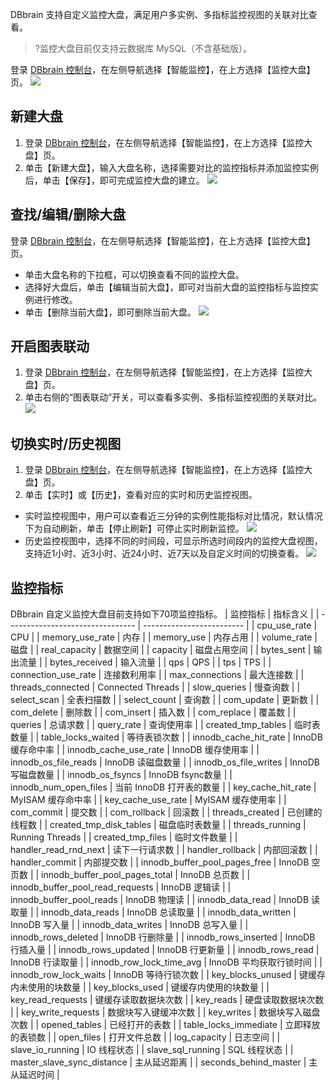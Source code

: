 DBbrain 支持自定义监控大盘，满足用户多实例、多指标监控视图的关联对比查看。
>?监控大盘目前仅支持云数据库 MySQL（不含基础版）。

登录 [DBbrain 控制台](https://console.cloud.tencent.com/dbbrain/analysis)，在左侧导航选择【智能监控】，在上方选择【监控大盘】页。
![](https://main.qcloudimg.com/raw/f44c232fe121d61486d837180a929d06.png)

## 新建大盘
1. 登录 [DBbrain 控制台](https://console.cloud.tencent.com/dbbrain/analysis)，在左侧导航选择【智能监控】，在上方选择【监控大盘】页。
2. 单击【新建大盘】，输入大盘名称，选择需要对比的监控指标并添加监控实例后，单击【保存】，即可完成监控大盘的建立。
![](https://main.qcloudimg.com/raw/e0a0ed55af58b88e87a16697248c32fe.png)

## 查找/编辑/删除大盘
登录 [DBbrain 控制台](https://console.cloud.tencent.com/dbbrain/analysis)，在左侧导航选择【智能监控】，在上方选择【监控大盘】页。
- 单击大盘名称的下拉框，可以切换查看不同的监控大盘。
- 选择好大盘后，单击【编辑当前大盘】，即可对当前大盘的监控指标与监控实例进行修改。
- 单击【删除当前大盘】，即可删除当前大盘。
![](https://main.qcloudimg.com/raw/aa6c0f817b607a1ef72a1fb4fbea36fb.png)

## 开启图表联动
1. 登录 [DBbrain 控制台](https://console.cloud.tencent.com/dbbrain/analysis)，在左侧导航选择【智能监控】，在上方选择【监控大盘】页。
2. 单击右侧的“图表联动”开关，可以查看多实例、多指标监控视图的关联对比。
![](https://main.qcloudimg.com/raw/908e2b9e9677b70746aaffde623488f3.png)

## 切换实时/历史视图
1. 登录 [DBbrain 控制台](https://console.cloud.tencent.com/dbbrain/analysis)，在左侧导航选择【智能监控】，在上方选择【监控大盘】页。
2. 单击【实时】或【历史】，查看对应的实时和历史监控视图。
 - 实时监控视图中，用户可以查看近三分钟的实例性能指标对比情况，默认情况下为自动刷新，单击【停止刷新】可停止实时刷新监控。
![](https://main.qcloudimg.com/raw/b3a1a37465b69f53bdab76ec3ee53353.png)
 - 历史监控视图中，选择不同的时间段，可显示所选时间段内的监控大盘视图，支持近1小时、近3小时、近24小时、近7天以及自定义时间的切换查看。
![](https://main.qcloudimg.com/raw/f619994b1676b4659e68eec989168a21.png)

## 监控指标
DBbrain 自定义监控大盘目前支持如下70项监控指标。
| 监控指标                         | 指标含义                  |
| -------------------------------- | ------------------------- |
| cpu_use_rate                     | CPU                       |
| memory_use_rate                  | 内存                      |
| memory_use                       | 内存占用                  |
| volume_rate                      | 磁盘                      |
| real_capacity                    | 数据空间                  |
| capacity                         | 磁盘占用空间              |
| bytes_sent                       | 输出流量                  |
| bytes_received                   | 输入流量                  |
| qps                              | QPS                       |
| tps                              | TPS                       |
| connection_use_rate              | 连接数利用率              |
| max_connections                  | 最大连接数                |
| threads_connected                | Connected  Threads        |
| slow_queries                     | 慢查询数                  |
| select_scan                      | 全表扫描数                |
| select_count                     | 查询数                    |
| com_update                       | 更新数                    |
| com_delete                       | 删除数                    |
| com_insert                       | 插入数                    |
| com_replace                      | 覆盖数                    |
| queries                          | 总请求数                  |
| query_rate                       | 查询使用率                |
| created_tmp_tables               | 临时表数量                |
| table_locks_waited               | 等待表锁次数              |
| innodb_cache_hit_rate            | InnoDB  缓存命中率        |
| innodb_cache_use_rate            | InnoDB  缓存使用率        |
| innodb_os_file_reads             | InnoDB  读磁盘数量        |
| innodb_os_file_writes            | InnoDB  写磁盘数量        |
| innodb_os_fsyncs                 | InnoDB  fsync数量         |
| innodb_num_open_files            | 当前  InnoDB 打开表的数量 |
| key_cache_hit_rate               | MyISAM  缓存命中率        |
| key_cache_use_rate               | MyISAM  缓存使用率        |
| com_commit                       | 提交数                    |
| com_rollback                     | 回滚数                    |
| threads_created                  | 已创建的线程数            |
| created_tmp_disk_tables          | 磁盘临时表数量            |
| threads_running                  | Running  Threads          |
| created_tmp_files                | 临时文件数量              |
| handler_read_rnd_next            | 读下一行请求数            |
| handler_rollback                 | 内部回滚数                |
| handler_commit                   | 内部提交数                |
| innodb_buffer_pool_pages_free    | InnoDB  空页数            |
| innodb_buffer_pool_pages_total   | InnoDB  总页数            |
| innodb_buffer_pool_read_requests | InnoDB  逻辑读            |
| innodb_buffer_pool_reads         | InnoDB  物理读            |
| innodb_data_read                 | InnoDB  读取量            |
| innodb_data_reads                | InnoDB  总读取量          |
| innodb_data_written              | InnoDB  写入量            |
| innodb_data_writes               | InnoDB  总写入量          |
| innodb_rows_deleted              | InnoDB  行删除量          |
| innodb_rows_inserted             | InnoDB  行插入量          |
| innodb_rows_updated              | InnoDB  行更新量          |
| innodb_rows_read                 | InnoDB  行读取量          |
| innodb_row_lock_time_avg         | InnoDB  平均获取行锁时间  |
| innodb_row_lock_waits            | InnoDB  等待行锁次数      |
| key_blocks_unused                | 键缓存内未使用的块数量    |
| key_blocks_used                  | 键缓存内使用的块数量      |
| key_read_requests                | 键缓存读取数据块次数      |
| key_reads                        | 硬盘读取数据块次数        |
| key_write_requests               | 数据块写入键缓冲次数      |
| key_writes                       | 数据块写入磁盘次数        |
| opened_tables                    | 已经打开的表数            |
| table_locks_immediate            | 立即释放的表锁数          |
| open_files                       | 打开文件总数              |
| log_capacity                     | 日志空间                  |
| slave_io_running                 | IO 线程状态               |
| slave_sql_running                | SQL 线程状态              |
| master_slave_sync_distance       | 主从延迟距离              |
| seconds_behind_master            | 主从延迟时间              |
